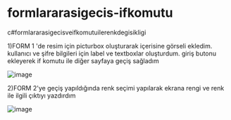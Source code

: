 # formlararasigecis-ifkomutu
c#formlararasigecisveifkomutuilerenkdegisikligi

1)FORM 1 'de resim için picturbox oluşturarak içerisine görseli ekledim. kullanıcı ve şifre bilgileri için label ve textboxlar oluşturdum. giriş butonu ekleyerek if komutu ile diğer sayfaya geçiş sağladım


![image](https://user-images.githubusercontent.com/105325163/182028312-a52e5b0f-7e23-4938-92ed-7f78006a9d70.png)




2)FORM 2'ye geçiş yapıldığında renk seçimi yapılarak ekrana rengi ve renk ile ilgili çıktıyı yazdırdım


![image](https://user-images.githubusercontent.com/105325163/182028381-0f9a964b-8479-4aa2-a8de-18aa82456e67.png)


